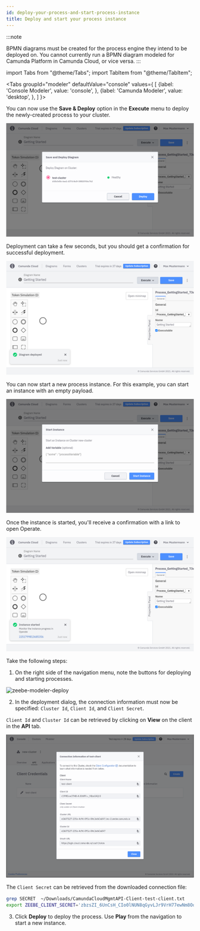```yaml
---
id: deploy-your-process-and-start-process-instance
title: Deploy and start your process instance
---
```


:::note

BPMN diagrams must be created for the process engine they intend to be deployed on. You cannot currently run a BPMN diagram modeled for Camunda Platform in Camunda Cloud, or vice versa.
:::

import Tabs from "@theme/Tabs";
import TabItem from "@theme/TabItem";

<Tabs groupId="modeler" defaultValue="console" values={
[
{label: 'Console Modeler', value: 'console', },
{label: 'Camunda Modeler', value: 'desktop', },
]
}>

<TabItem value='console'>

You can now use the **Save & Deploy** option in the **Execute** menu to deploy the newly-created process to your cluster.

![console-modeler-deploy](../../components/modeler/cloud-modeler/img/save-and-deploy.png)

Deployment can take a few seconds, but you should get a confirmation for successful deployment.

![console-modeler-deploy-successfull](../../components/modeler/cloud-modeler/img/save-and-deploy-successful.png)

You can now start a new process instance. For this example, you can start an instance with an empty payload.

![console-modeler-start-instance](../../components/modeler/cloud-modeler/img/start-process-instance-variables.png)

Once the instance is started, you'll receive a confirmation with a link to open Operate.

![console-modeler-start-instance-done](../../components/modeler/cloud-modeler/img/start-process-instance-done.png)

</TabItem>

<TabItem value='desktop'>

Take the following steps:

1. On the right side of the navigation menu, note the buttons for deploying and starting processes.

![zeebe-modeler-deploy](./img/zeebe-modeler-deploy.png)

2. In the deployment dialog, the connection information must now be specified: `Cluster Id`, `Client Id`, and `Client Secret`.

`Client Id` and `Cluster Id` can be retrieved by clicking on **View** on the client in the **API** tab.

![cluster-details-created-client-view](./img/cluster-details-created-client-view.png)

The `Client Secret` can be retrieved from the downloaded connection file:

```bash
grep SECRET  ~/Downloads/CamundaCloudMgmtAPI-Client-test-client.txt
export ZEEBE_CLIENT_SECRET='zbzsZI_6UnCsH_CIo0lNUN8qGyvLJr9VrH77ewNm8Oq3elvhPvV7g.QmJGydzOLo'
```

3. Click **Deploy** to deploy the process. Use **Play** from the navigation to start a new instance.

</TabItem>
</Tabs>
